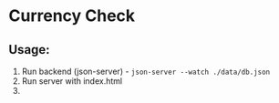 # Currency Check

## Usage:

1. Run backend (json-server) - `json-server --watch ./data/db.json`
2. Run server with index.html
3. 